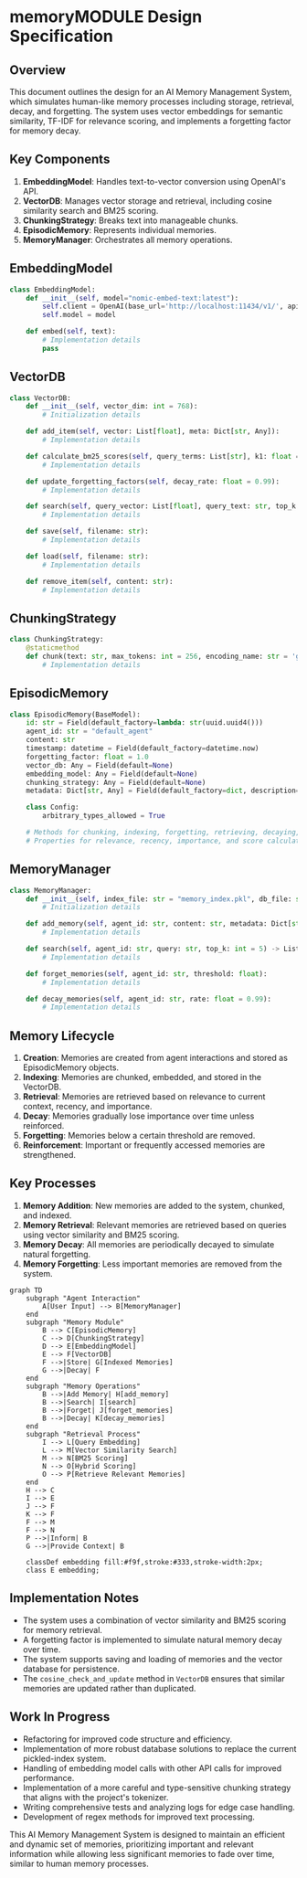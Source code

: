 # memoryMODULE Design Specification

## Overview

This document outlines the design for an AI Memory Management System, which simulates human-like memory processes including storage, retrieval, decay, and forgetting. The system uses vector embeddings for semantic similarity, TF-IDF for relevance scoring, and implements a forgetting factor for memory decay.

## Key Components

1. **EmbeddingModel**: Handles text-to-vector conversion using OpenAI's API.
2. **VectorDB**: Manages vector storage and retrieval, including cosine similarity search and BM25 scoring.
3. **ChunkingStrategy**: Breaks text into manageable chunks.
4. **EpisodicMemory**: Represents individual memories.
5. **MemoryManager**: Orchestrates all memory operations.

## EmbeddingModel

```python
class EmbeddingModel:
    def __init__(self, model="nomic-embed-text:latest"):
        self.client = OpenAI(base_url='http://localhost:11434/v1/', api_key='ollama')
        self.model = model

    def embed(self, text):
        # Implementation details
        pass
```

## VectorDB

```python
class VectorDB:
    def __init__(self, vector_dim: int = 768):
        # Initialization details

    def add_item(self, vector: List[float], meta: Dict[str, Any]):
        # Implementation details

    def calculate_bm25_scores(self, query_terms: List[str], k1: float = 1.5, b: float = 0.75) -> Dict[int, float]:
        # Implementation details

    def update_forgetting_factors(self, decay_rate: float = 0.99):
        # Implementation details

    def search(self, query_vector: List[float], query_text: str, top_k: int = 5) -> List[Dict[str, Any]]:
        # Implementation details

    def save(self, filename: str):
        # Implementation details

    def load(self, filename: str):
        # Implementation details

    def remove_item(self, content: str):
        # Implementation details
```

## ChunkingStrategy

```python
class ChunkingStrategy:
    @staticmethod
    def chunk(text: str, max_tokens: int = 256, encoding_name: str = 'gpt2') -> List[str]:
        # Implementation details
```

## EpisodicMemory

```python
class EpisodicMemory(BaseModel):
    id: str = Field(default_factory=lambda: str(uuid.uuid4()))
    agent_id: str = "default_agent"
    content: str
    timestamp: datetime = Field(default_factory=datetime.now)
    forgetting_factor: float = 1.0
    vector_db: Any = Field(default=None)
    embedding_model: Any = Field(default=None)
    chunking_strategy: Any = Field(default=None)
    metadata: Dict[str, Any] = Field(default_factory=dict, description="Additional metadata for the memory")

    class Config:
        arbitrary_types_allowed = True

    # Methods for chunking, indexing, forgetting, retrieving, decaying, and reinforcing memories
    # Properties for relevance, recency, importance, and score calculation
```

## MemoryManager

```python
class MemoryManager:
    def __init__(self, index_file: str = "memory_index.pkl", db_file: str = "vector_db.pkl"):
        # Initialization details

    def add_memory(self, agent_id: str, content: str, metadata: Dict[str, Any] = None, memory_id: str = None):
        # Implementation details

    def search(self, agent_id: str, query: str, top_k: int = 5) -> List[EpisodicMemory]:
        # Implementation details

    def forget_memories(self, agent_id: str, threshold: float):
        # Implementation details

    def decay_memories(self, agent_id: str, rate: float = 0.99):
        # Implementation details
```

## Memory Lifecycle

1. **Creation**: Memories are created from agent interactions and stored as EpisodicMemory objects.
2. **Indexing**: Memories are chunked, embedded, and stored in the VectorDB.
3. **Retrieval**: Memories are retrieved based on relevance to current context, recency, and importance.
4. **Decay**: Memories gradually lose importance over time unless reinforced.
5. **Forgetting**: Memories below a certain threshold are removed.
6. **Reinforcement**: Important or frequently accessed memories are strengthened.

## Key Processes

1. **Memory Addition**: New memories are added to the system, chunked, and indexed.
2. **Memory Retrieval**: Relevant memories are retrieved based on queries using vector similarity and BM25 scoring.
3. **Memory Decay**: All memories are periodically decayed to simulate natural forgetting.
4. **Memory Forgetting**: Less important memories are removed from the system.


```mermaid
graph TD
    subgraph "Agent Interaction"
        A[User Input] --> B[MemoryManager]
    end
    subgraph "Memory Module"
        B --> C[EpisodicMemory]
        C --> D[ChunkingStrategy]
        D --> E[EmbeddingModel]
        E --> F[VectorDB]
        F -->|Store| G[Indexed Memories]
        G -->|Decay| F
    end
    subgraph "Memory Operations"
        B -->|Add Memory| H[add_memory]
        B -->|Search| I[search]
        B -->|Forget| J[forget_memories]
        B -->|Decay| K[decay_memories]
    end
    subgraph "Retrieval Process"
        I --> L[Query Embedding]
        L --> M[Vector Similarity Search]
        M --> N[BM25 Scoring]
        N --> O[Hybrid Scoring]
        O --> P[Retrieve Relevant Memories]
    end
    H --> C
    I --> E
    J --> F
    K --> F
    F --> M
    F --> N
    P -->|Inform| B
    G -->|Provide Context| B

    classDef embedding fill:#f9f,stroke:#333,stroke-width:2px;
    class E embedding;
```


## Implementation Notes

- The system uses a combination of vector similarity and BM25 scoring for memory retrieval.
- A forgetting factor is implemented to simulate natural memory decay over time.
- The system supports saving and loading of memories and the vector database for persistence.
- The `cosine_check_and_update` method in `VectorDB` ensures that similar memories are updated rather than duplicated.

## Work In Progress

- Refactoring for improved code structure and efficiency.
- Implementation of more robust database solutions to replace the current pickled-index system.
- Handling of embedding model calls with other API calls for improved performance.
- Implementation of a more careful and type-sensitive chunking strategy that aligns with the project's tokenizer.
- Writing comprehensive tests and analyzing logs for edge case handling.
- Development of regex methods for improved text processing.

This AI Memory Management System is designed to maintain an efficient and dynamic set of memories, prioritizing important and relevant information while allowing less significant memories to fade over time, similar to human memory processes.